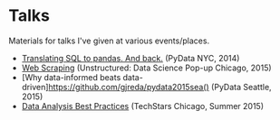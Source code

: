 Talks
=====

Materials for talks I've given at various events/places.

- [Translating SQL to pandas. And back.](https://github.com/gjreda/pydata2014nyc) (PyData NYC, 2014)
- [Web Scraping](https://github.com/gjreda/datapopup2015chi) (Unstructured: Data Science Pop-up Chicago, 2015)
- [Why data-informed beats data-driven]https://github.com/gjreda/pydata2015sea() (PyData Seattle, 2015)
- [Data Analysis Best Practices](https://github.com/gjreda/talks/tree/master/techstars2015chi) (TechStars Chicago, Summer 2015)
